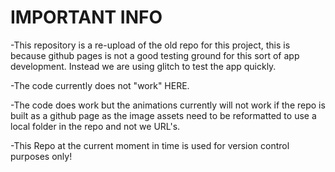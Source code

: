 # IMPORTANT INFO

-This repository is a re-upload of the old repo for this project, this is because github pages is not a good testing ground for this sort of app development. Instead we are using glitch to test the app quickly.

-The code currently does not "work" HERE.

-The code does work but the animations currently will not work if the repo is built as a github page as the image assets need to be reformatted to use a local folder in the repo and not we URL's.

-This Repo at the current moment in time is used for version control purposes only!
